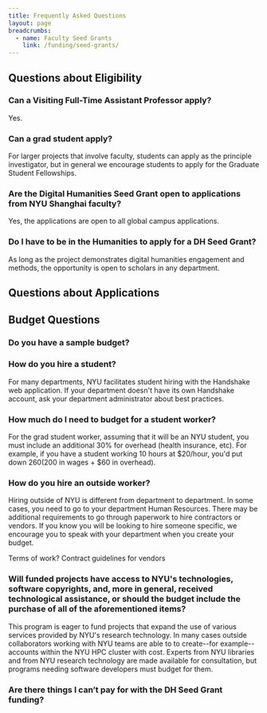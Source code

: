 ```yaml
---
title: Frequently Asked Questions
layout: page
breadcrumbs:
  - name: Faculty Seed Grants
    link: /funding/seed-grants/
---
```


## Questions about Eligibility
### Can a Visiting Full-Time Assistant Professor apply?
Yes.
### Can a grad student apply?
For larger projects that involve faculty, students can apply as the principle investigator, but in general we encourage students to apply for the Graduate Student Fellowships.
### Are the Digital Humanities Seed Grant open to applications from NYU Shanghai faculty? 
Yes, the applications are open to all global campus applications.
### Do I have to be in the Humanities to apply for a DH Seed Grant?
As long as the project demonstrates digital humanities engagement and methods, the opportunity is open to scholars in any department.

## Questions about Applications

## Budget Questions
### Do you have a sample budget?

### How do you hire a student?
For many departments, NYU facilitates student hiring with the Handshake web application. If your department doesn't have its own Handshake account, ask your department administrator about best practices.
### How much do I need to budget for a student worker?
For the grad student worker, assuming that it will be an NYU student, you must include an additional 30% for overhead (health insurance, etc). For example, if you have a student working 10 hours at $20/hour, you'd put down $260 ($200 in wages + $60 in overhead).

### How do you hire an outside worker?
Hiring outside of NYU is different from department to department. In some cases, you need to go to your department Human Resources. There may be additional requirements to go through paperwork to hire contractors or vendors. If you know you will be looking to hire someone specific, we encourage you to speak with your department when you create your budget.

Terms of work?
Contract guidelines for vendors


### Will funded projects have access to NYU's technologies, software copyrights, and, more in general, received technological assistance, or should the budget include the purchase of all of the aforementioned items?

This program is eager to fund projects that expand the use of various services provided by NYU's research technology. In many cases outside collaborators working with NYU teams are able to to create--for example--accounts within the NYU HPC cluster with cost. Experts from NYU libraries and from NYU research technology are made available for consultation, but programs needing software developers must budget for them. 

### Are there things I can’t pay for with the DH Seed Grant funding?

